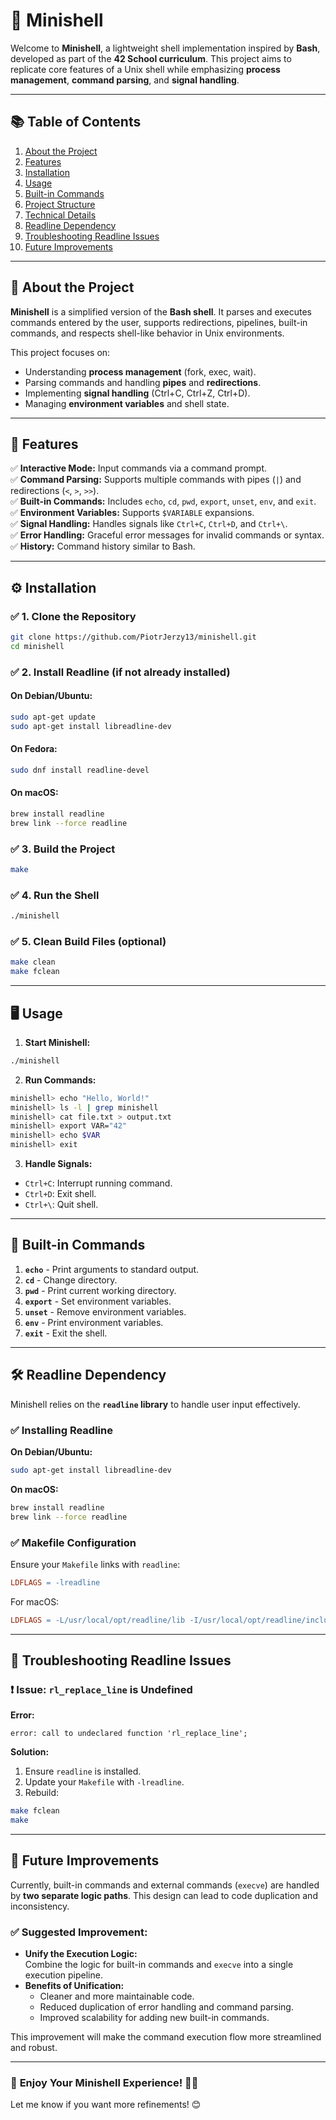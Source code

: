 # 🐚 **Minishell**

Welcome to **Minishell**, a lightweight shell implementation inspired by **Bash**, developed as part of the **42 School curriculum**. This project aims to replicate core features of a Unix shell while emphasizing **process management**, **command parsing**, and **signal handling**.

---

## 📚 **Table of Contents**
1. [About the Project](#about-the-project)  
2. [Features](#features)  
3. [Installation](#installation)  
4. [Usage](#usage)  
5. [Built-in Commands](#built-in-commands)  
6. [Project Structure](#project-structure)  
7. [Technical Details](#technical-details)  
8. [Readline Dependency](#readline-dependency)  
9. [Troubleshooting Readline Issues](#troubleshooting-readline-issues)  
10. [Future Improvements](#future-improvements)  

---

## 📝 **About the Project**

**Minishell** is a simplified version of the **Bash shell**. It parses and executes commands entered by the user, supports redirections, pipelines, built-in commands, and respects shell-like behavior in Unix environments.

This project focuses on:
- Understanding **process management** (fork, exec, wait).  
- Parsing commands and handling **pipes** and **redirections**.  
- Implementing **signal handling** (Ctrl+C, Ctrl+Z, Ctrl+D).  
- Managing **environment variables** and shell state.  

---

## 🚀 **Features**

✅ **Interactive Mode:** Input commands via a command prompt.  
✅ **Command Parsing:** Supports multiple commands with pipes (`|`) and redirections (`<`, `>`, `>>`).  
✅ **Built-in Commands:** Includes `echo`, `cd`, `pwd`, `export`, `unset`, `env`, and `exit`.  
✅ **Environment Variables:** Supports `$VARIABLE` expansions.  
✅ **Signal Handling:** Handles signals like `Ctrl+C`, `Ctrl+D`, and `Ctrl+\`.  
✅ **Error Handling:** Graceful error messages for invalid commands or syntax.  
✅ **History:** Command history similar to Bash.

---

## ⚙️ **Installation**

### ✅ **1. Clone the Repository**
```bash
git clone https://github.com/PiotrJerzy13/minishell.git
cd minishell
```

### ✅ **2. Install Readline (if not already installed)**  
#### **On Debian/Ubuntu:**
```bash
sudo apt-get update
sudo apt-get install libreadline-dev
```

#### **On Fedora:**
```bash
sudo dnf install readline-devel
```

#### **On macOS:**
```bash
brew install readline
brew link --force readline
```

### ✅ **3. Build the Project**
```bash
make
```

### ✅ **4. Run the Shell**
```bash
./minishell
```

### ✅ **5. Clean Build Files (optional)**
```bash
make clean
make fclean
```

---

## 🖥️ **Usage**

1. **Start Minishell:**
```bash
./minishell
```

2. **Run Commands:**
```bash
minishell> echo "Hello, World!"
minishell> ls -l | grep minishell
minishell> cat file.txt > output.txt
minishell> export VAR="42"
minishell> echo $VAR
minishell> exit
```

3. **Handle Signals:**
- `Ctrl+C`: Interrupt running command.  
- `Ctrl+D`: Exit shell.  
- `Ctrl+\`: Quit shell.

---

## 📜 **Built-in Commands**

1. **`echo`** - Print arguments to standard output.  
2. **`cd`** - Change directory.  
3. **`pwd`** - Print current working directory.  
4. **`export`** - Set environment variables.  
5. **`unset`** - Remove environment variables.  
6. **`env`** - Print environment variables.  
7. **`exit`** - Exit the shell.  

---

## 🛠️ **Readline Dependency**

Minishell relies on the **`readline` library** to handle user input effectively.

### ✅ **Installing Readline**

**On Debian/Ubuntu:**
```bash
sudo apt-get install libreadline-dev
```

**On macOS:**
```bash
brew install readline
brew link --force readline
```

### ✅ **Makefile Configuration**

Ensure your `Makefile` links with `readline`:

```makefile
LDFLAGS = -lreadline
```

For macOS:
```makefile
LDFLAGS = -L/usr/local/opt/readline/lib -I/usr/local/opt/readline/include -lreadline
```

---

## 🚨 **Troubleshooting Readline Issues**

### ❗ **Issue:** `rl_replace_line` is Undefined

**Error:**
```text
error: call to undeclared function 'rl_replace_line';
```

**Solution:**
1. Ensure `readline` is installed.
2. Update your `Makefile` with `-lreadline`.
3. Rebuild:
```bash
make fclean
make
```

---

## 🚀 **Future Improvements**

Currently, built-in commands and external commands (`execve`) are handled by **two separate logic paths**. This design can lead to code duplication and inconsistency.

### ✅ **Suggested Improvement:**
- **Unify the Execution Logic:**  
   Combine the logic for built-in commands and `execve` into a single execution pipeline.  
- **Benefits of Unification:**  
   - Cleaner and more maintainable code.  
   - Reduced duplication of error handling and command parsing.  
   - Improved scalability for adding new built-in commands.  

This improvement will make the command execution flow more streamlined and robust.

---

### 🚀 **Enjoy Your Minishell Experience!** 🐚✨

Let me know if you want more refinements! 😊
